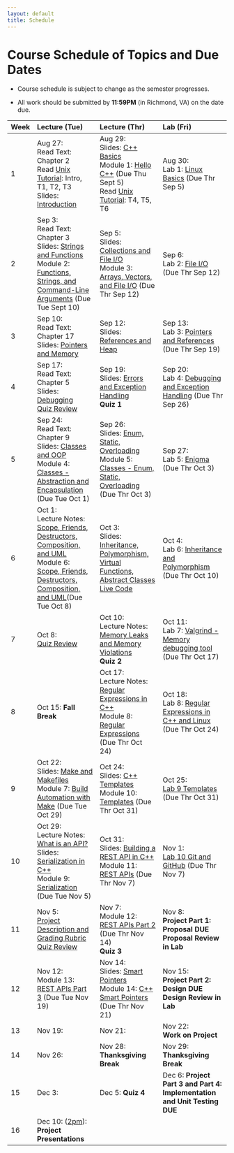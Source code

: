 ```yaml
---
layout: default
title: Schedule
---
```


# Course Schedule of Topics and Due Dates

* Course schedule is subject to change as the semester progresses. 

* All work should be submitted by **11:59PM** (in Richmond, VA) on the date due.

| Week | Lecture (Tue)                              | Lecture (Thr)                                 | Lab (Fri)                                        |
| :--- | :---                                       | :---                                          | :---                                                  |
| 1    | Aug 27: <br />Read Text: Chapter 2<br />Read [Unix Tutorial](https://users.cs.duke.edu/~alvy/courses/unixtut/): Intro, T1, T2, T3<br />Slides: [Introduction](lectures/01-Introduction.pdf)              | Aug 29:  <br /> Slides: [C++ Basics](lectures/02-Language-Basics.pdf)<br /> Module 1: [Hello C++](modules/module1.md) (Due Thu Sept 5) <br />Read [Unix Tutorial](https://users.cs.duke.edu/~alvy/courses/unixtut/): T4, T5, T6                                     | Aug 30: <br />Lab 1: [Linux Basics](lab/1) (Due Thr Sep 5)                  |
| 2    | Sep  3: <br />Read Text: Chapter 3<br /> Slides: [Strings and Functions](lectures/03-Strings-Functions.pdf) <br/>Module 2: [Functions, Strings, and Command-Line Arguments](modules/module2.md) (Due Tue Sept 10)    | Sep  5: <br /> Slides: [Collections and File I/O](lectures/04-Collections-FileIO.pdf) <br/>Module 3: [Arrays, Vectors, and File I/O](modules/module3.md) (Due Thr Sep 12)      | Sep  6: <br /> Lab 2: [File I/O](lab/2) (Due Thr Sep 12)          |
| 3    | Sep 10: <br />Read Text: Chapter 17 <br />Slides: [Pointers and Memory](lectures/05-Memory-Pointers.pdf)    | Sep 12: <br />Slides: [References and Heap](lectures/06-References-Heap.pdf)     | Sep 13: <br />Lab 3: [Pointers and References](lab/3) (Due Thr Sep 19)         |
| 4    | Sep 17: <br />Read Text: Chapter 5 <br />Slides: [Debugging](lectures/07-Debugging.pdf) <br />[Quiz Review](lectures/quiz1-review.md)      | Sep 19: <br />Slides: [Errors and Exception Handling](lectures/08-Error-Handling.pdf)<br />**Quiz 1**     | Sep 20: <br />Lab 4: [Debugging and Exception Handling](labs/lab4.md)  (Due Thr Sep 26)          |
| 5    | Sep 24: <br />Read Text: Chapter 9 <br />Slides: [Classes and OOP](lectures/09-Classes-OOP.pdf) <br /> Module 4: [Classes - Abstraction and Encapsulation](modules/module4.md) (Due Tue Oct 1)     | Sep 26: <br />Slides: [Enum, Static, Overloading](lectures/10-Class-Members.pdf) <br /> Module 5: [Classes - Enum, Static, Overloading](modules/module5.md) (Due Thr Oct 3)       | Sep 27: <br />Lab 5: [Enigma](labs/lab5.md) (Due Thr Oct 3)         |
| 6    | Oct  1: <br />Lecture Notes: [Scope, Friends, Destructors, Composition, and UML](lectures/11)<br /> Module 6: [Scope, Friends, Destructors, Composition, and UML](https://classroom.github.com/a/fwlMU_bV)(Due Tue Oct 8)     | Oct  3: <br />Slides: [Inheritance, Polymorphism, Virtual Functions, Abstract Classes](lectures/12-Inheritance-Polymorphism.pdf) <br />[Live Code](https://prod.liveshare.vsengsaas.visualstudio.com/join?779AAF4C54C326A370BA00D0D112112CC0CB)     | Oct  4: <br />Lab 6: [Inheritance and Polymorphism](lab/6) (Due Thr Oct 10)          |
| 7    | Oct  8: <br /> [Quiz Review](lectures/quiz2-review.md)    | Oct 10:   <br /> Lecture Notes: [Memory Leaks and Memory Violations](lectures/14) <br /> **Quiz 2**   | Oct 11: <br />Lab 7: [Valgrind - Memory debugging tool](labs/lab7.md) (Due Thr Oct 17)         |
| 8    | Oct 15: **Fall Break**     | Oct 17: <br /> Lecture Notes: [Regular Expressions in C++](lecture/16) <br /> Module 8: [Regular Expressions](https://classroom.github.com/a/3Zv2_tEe) (Due Thr Oct 24)      | Oct 18:  <br /> Lab 8: [Regular Expressions in C++ and Linux](labs/lab8.md) (Due Thr Oct 24)        |
| 9    | Oct 22: <br />Slides: [Make and Makefiles](lectures/15-Make-Makefiles.pdf)  <br /> Module 7: [Build Automation with Make](modules/module7.md) (Due Tue Oct 29)      | Oct 24: <br /> Slides: [C++ Templates](lectures/18-Templates.pdf) <br /> Module 10: [Templates](modules/module10.md) (Due Thr Oct 31)      | Oct 25: <br />[Lab 9 Templates](labs/lab9.md) (Due Thr Oct 31)          |
| 10   | Oct 29: <br /> Lecture Notes: [What is an API?](lecture/20) <br />Slides: [Serialization in C++](lectures/17-Serialization.pdf) <br /> Module 9: [Serialization](modules/module9.md) (Due Tue Nov 5)     | Oct 31:  <br /> Slides: [Building a REST API in C++](lectures/19-REST-APIs.pdf) <br /> Module 11: [REST APIs](modules/module11.md) (Due Thr Nov 7)    | Nov  1:  <br />[Lab 10 Git and GitHub](labs/lab10.md) (Due Thr Nov 7)        |
| 11   | Nov  5: <br />  [Project Description and Grading Rubric](project) <br /> [Quiz Review](lectures/quiz3-review.md)    | Nov  7: <br /> Module 12: [REST APIs Part 2](modules/module12.md) (Due Thr Nov 14) <br />**Quiz 3**     | Nov  8:   <br />**Project Part 1: Proposal DUE** <br />**Proposal Review in Lab**       |
| 12   | Nov 12: <br /> Module 13: [REST APIs Part 3](modules/module13.md) (Due Tue Nov 19)      | Nov 14: <br /> Slides: [Smart Pointers](lectures/22-Smart-Pointers.pdf) <br /> Module 14: [C++ Smart Pointers](modules/module14.md) (Due Thr Nov 21)      | Nov 15:  <br />**Project Part 2: Design DUE**  <br />**Design Review in Lab**        |
| 13   | Nov 19:     | Nov 21:      | Nov 22:  <br /> **Work on Project**        |
| 14   | Nov 26:     | Nov 28: **Thanksgiving Break**      | Nov 29: **Thanksgiving Break**         |
| 15   | Dec  3:     | Dec  5: **Quiz 4**    | Dec  6: **Project Part 3 and Part 4: Implementation and Unit Testing DUE**         |
| 16   | Dec 10: (<u>2pm</u>):<br /> **Project Presentations**     |             |                        |











